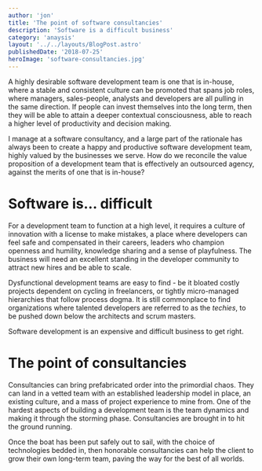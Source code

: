 ```yaml
---
author: 'jon'
title: 'The point of software consultancies'
description: 'Software is a difficult business'
category: 'anaysis'
layout: '../../layouts/BlogPost.astro'
publishedDate: '2018-07-25'
heroImage: 'software-consultancies.jpg'
---
```


A highly desirable software development team is one that is in-house,
where a stable and consistent culture can be promoted that spans job
roles, where managers, sales-people, analysts and developers are all
pulling in the same direction. If people can invest themselves into the
long term, then they will be able to attain a deeper contextual
consciousness, able to reach a higher level of productivity and decision
making.

I manage at a software consultancy, and a large part of the rationale
has always been to create a happy and productive software development
team, highly valued by the businesses we serve. How do we reconcile the
value proposition of a development team that is effectively an
outsourced agency, against the merits of one that is in-house?

# Software is... difficult

For a development team to function at a high level, it requires a
culture of innovation with a license to make mistakes, a place where
developers can feel safe and compensated in their careers, leaders who
champion openness and humility, knowledge sharing and a sense of
playfulness. The business will need an excellent standing in the
developer community to attract new hires and be able to scale.

Dysfunctional development teams are easy to find - be it bloated costly
projects dependent on cycling in freelancers, or tightly micro-managed
hierarchies that follow process dogma. It is still commonplace to find
organizations where talented developers are referred to as the
_techies_, to be pushed down below the architects and scrum masters.

Software development is an expensive and difficult business to get
right.

# The point of consultancies

Consultancies can bring prefabricated order into the primordial chaos.
They can land in a vetted team with an established leadership model in
place, an existing culture, and a mass of project experience to mine
from. One of the hardest aspects of building a development team is the
team dynamics and making it through the storming phase. Consultancies
are brought in to hit the ground running.

Once the boat has been put safely out to sail, with the choice of
technologies bedded in, then honorable consultancies can help the
client to grow their own long-term team, paving the way for the best of
all worlds.
